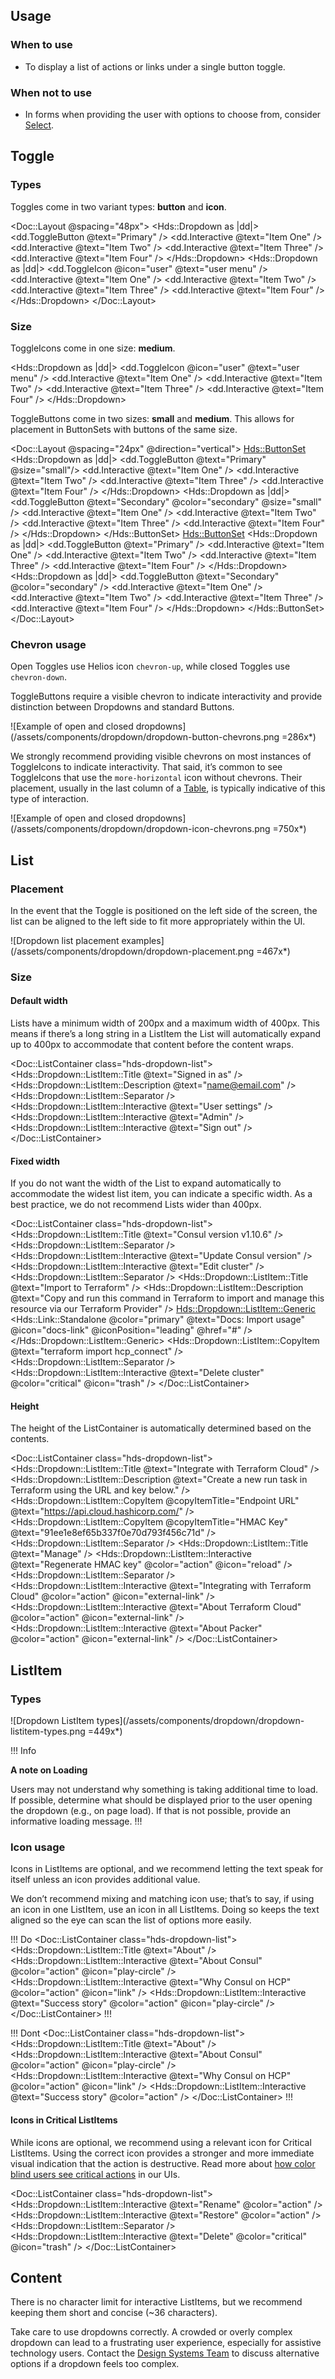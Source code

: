## Usage

### When to use

- To display a list of actions or links under a single button toggle.

### When not to use

- In forms when providing the user with options to choose from, consider [Select](/components/form/select).

## Toggle

### Types

Toggles come in two variant types: **button** and **icon**.

<Doc::Layout @spacing="48px">
<Hds::Dropdown as |dd|>
<dd.ToggleButton @text="Primary" />
<dd.Interactive @text="Item One" />
<dd.Interactive @text="Item Two" />
<dd.Interactive @text="Item Three" />
<dd.Interactive @text="Item Four" />
</Hds::Dropdown>
<Hds::Dropdown as |dd|>
<dd.ToggleIcon @icon="user" @text="user menu" />
<dd.Interactive @text="Item One" />
<dd.Interactive @text="Item Two" />
<dd.Interactive @text="Item Three" />
<dd.Interactive @text="Item Four" />
</Hds::Dropdown>
</Doc::Layout>

### Size

ToggleIcons come in one size: **medium**.

<Hds::Dropdown as |dd|>
<dd.ToggleIcon @icon="user" @text="user menu" />
<dd.Interactive @text="Item One" />
<dd.Interactive @text="Item Two" />
<dd.Interactive @text="Item Three" />
<dd.Interactive @text="Item Four" />
</Hds::Dropdown>

ToggleButtons come in two sizes: **small** and **medium**. This allows for placement in ButtonSets with buttons of the same size.

<Doc::Layout @spacing="24px" @direction="vertical">
<Hds::ButtonSet>
<Hds::Dropdown as |dd|>
<dd.ToggleButton @text="Primary" @size="small"/>
<dd.Interactive @text="Item One" />
<dd.Interactive @text="Item Two" />
<dd.Interactive @text="Item Three" />
<dd.Interactive @text="Item Four" />
</Hds::Dropdown>
<Hds::Dropdown as |dd|>
<dd.ToggleButton @text="Secondary" @color="secondary" @size="small" />
<dd.Interactive @text="Item One" />
<dd.Interactive @text="Item Two" />
<dd.Interactive @text="Item Three" />
<dd.Interactive @text="Item Four" />
</Hds::Dropdown>
</Hds::ButtonSet>
<Hds::ButtonSet>
<Hds::Dropdown as |dd|>
<dd.ToggleButton @text="Primary" />
<dd.Interactive @text="Item One" />
<dd.Interactive @text="Item Two" />
<dd.Interactive @text="Item Three" />
<dd.Interactive @text="Item Four" />
</Hds::Dropdown>
<Hds::Dropdown as |dd|>
<dd.ToggleButton @text="Secondary" @color="secondary" />
<dd.Interactive @text="Item One" />
<dd.Interactive @text="Item Two" />
<dd.Interactive @text="Item Three" />
<dd.Interactive @text="Item Four" />
</Hds::Dropdown>
</Hds::ButtonSet>
</Doc::Layout>

### Chevron usage

Open Toggles use Helios icon `chevron-up`, while closed Toggles use `chevron-down`.

ToggleButtons require a visible chevron to indicate interactivity and provide distinction between Dropdowns and standard Buttons.

![Example of open and closed dropdowns](/assets/components/dropdown/dropdown-button-chevrons.png =286x\*)

We strongly recommend providing visible chevrons on most instances of ToggleIcons to indicate interactivity. That said, it’s common to see ToggleIcons that use the `more-horizontal` icon without chevrons. Their placement, usually in the last column of a [Table](/components/table), is typically indicative of this type of interaction.

![Example of open and closed dropdowns](/assets/components/dropdown/dropdown-icon-chevrons.png =750x\*)

## List

### Placement

In the event that the Toggle is positioned on the left side of the screen, the list can be aligned to the left side to fit more appropriately within the UI.

![Dropdown list placement examples](/assets/components/dropdown/dropdown-placement.png =467x\*)

### Size

#### Default width

Lists have a minimum width of 200px and a maximum width of 400px. This means if there’s a long string in a ListItem the List will automatically expand up to 400px to accommodate that content before the content wraps.

<Doc::ListContainer class="hds-dropdown-list">
<Hds::Dropdown::ListItem::Title @text="Signed in as" />
<Hds::Dropdown::ListItem::Description @text="name@email.com" />
<Hds::Dropdown::ListItem::Separator />
<Hds::Dropdown::ListItem::Interactive @text="User settings" />
<Hds::Dropdown::ListItem::Interactive @text="Admin" />
<Hds::Dropdown::ListItem::Interactive @text="Sign out" />
</Doc::ListContainer>

#### Fixed width

If you do not want the width of the List to expand automatically to accommodate the widest list item, you can indicate a specific width. As a best practice, we do not recommend Lists wider than 400px.

<Doc::ListContainer class="hds-dropdown-list">
<Hds::Dropdown::ListItem::Title @text="Consul version v1.10.6" />
<Hds::Dropdown::ListItem::Separator />
<Hds::Dropdown::ListItem::Interactive @text="Update Consul version" />
<Hds::Dropdown::ListItem::Interactive @text="Edit cluster" />
<Hds::Dropdown::ListItem::Separator />
<Hds::Dropdown::ListItem::Title @text="Import to Terraform" />
<Hds::Dropdown::ListItem::Description @text="Copy and run this command in Terraform to import and manage this resource via our Terraform Provider" />
<Hds::Dropdown::ListItem::Generic>
<Hds::Link::Standalone @color="primary" @text="Docs: Import usage" @icon="docs-link" @iconPosition="leading" @href="#" />
</Hds::Dropdown::ListItem::Generic>
<Hds::Dropdown::ListItem::CopyItem @text="terraform import hcp_connect" />
<Hds::Dropdown::ListItem::Separator />
<Hds::Dropdown::ListItem::Interactive @text="Delete cluster" @color="critical" @icon="trash" />
</Doc::ListContainer>

#### Height

The height of the ListContainer is automatically determined based on the contents.

<Doc::ListContainer class="hds-dropdown-list">
<Hds::Dropdown::ListItem::Title @text="Integrate with Terraform Cloud" />
<Hds::Dropdown::ListItem::Description @text="Create a new run task in Terraform using the URL and key below." />
<Hds::Dropdown::ListItem::CopyItem @copyItemTitle="Endpoint URL" @text="https://api.cloud.hashicorp.com/" />
<Hds::Dropdown::ListItem::CopyItem @copyItemTitle="HMAC Key" @text="91ee1e8ef65b337f0e70d793f456c71d" />
<Hds::Dropdown::ListItem::Separator />
<Hds::Dropdown::ListItem::Title @text="Manage" />
<Hds::Dropdown::ListItem::Interactive @text="Regenerate HMAC key" @color="action" @icon="reload" />
<Hds::Dropdown::ListItem::Separator />
<Hds::Dropdown::ListItem::Interactive @text="Integrating with Terraform Cloud" @color="action" @icon="external-link" />
<Hds::Dropdown::ListItem::Interactive @text="About Terraform Cloud" @color="action" @icon="external-link" />
<Hds::Dropdown::ListItem::Interactive @text="About Packer" @color="action" @icon="external-link" />
</Doc::ListContainer>

## ListItem

### Types

![Dropdown ListItem types](/assets/components/dropdown/dropdown-listitem-types.png =449x\*)

!!! Info

**A note on Loading**

Users may not understand why something is taking additional time to load. If possible, determine what should be displayed prior to the user opening the dropdown (e.g., on page load). If that is not possible, provide an informative loading message.
!!!

### Icon usage

Icons in ListItems are optional, and we recommend letting the text speak for itself unless an icon provides additional value.

We don’t recommend mixing and matching icon use; that’s to say, if using an icon in one ListItem, use an icon in all ListItems. Doing so keeps the text aligned so the eye can scan the list of options more easily.

!!! Do
<Doc::ListContainer class="hds-dropdown-list">
<Hds::Dropdown::ListItem::Title @text="About" />
<Hds::Dropdown::ListItem::Interactive @text="About Consul" @color="action" @icon="play-circle" />
<Hds::Dropdown::ListItem::Interactive @text="Why Consul on HCP" @color="action" @icon="link" />
<Hds::Dropdown::ListItem::Interactive @text="Success story" @color="action" @icon="play-circle" />
</Doc::ListContainer>
!!!

!!! Dont
<Doc::ListContainer class="hds-dropdown-list">
<Hds::Dropdown::ListItem::Title @text="About" />
<Hds::Dropdown::ListItem::Interactive @text="About Consul" @color="action" @icon="play-circle" />
<Hds::Dropdown::ListItem::Interactive @text="Why Consul on HCP" @color="action" @icon="link" />
<Hds::Dropdown::ListItem::Interactive @text="Success story" @color="action" />
</Doc::ListContainer>
!!!

#### Icons in Critical ListItems

While icons are optional, we recommend using a relevant icon for Critical ListItems. Using the correct icon provides a stronger and more immediate visual indication that the action is destructive. Read more about [how color blind users see critical actions](/components/dropdown?tab=accessibility) in our UIs.

<Doc::ListContainer class="hds-dropdown-list">
<Hds::Dropdown::ListItem::Interactive @text="Rename" @color="action" />
<Hds::Dropdown::ListItem::Interactive @text="Restore" @color="action" />
<Hds::Dropdown::ListItem::Separator />
<Hds::Dropdown::ListItem::Interactive @text="Delete" @color="critical" @icon="trash" />
</Doc::ListContainer>

## Content

There is no character limit for interactive ListItems, but we recommend keeping them short and concise (~36 characters).

Take care to use dropdowns correctly. A crowded or overly complex dropdown can lead to a frustrating user experience, especially for assistive technology users. Contact the [Design Systems Team](/about/support) to discuss alternative options if a dropdown feels too complex.
